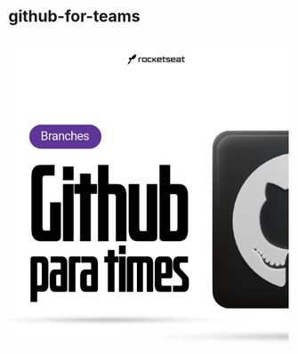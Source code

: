 # github-for-teams
<img src='https://github.com/AndressaDaCosta/github-for-teams/blob/main/logo.png?raw=true'>
